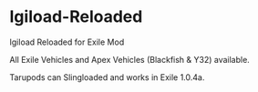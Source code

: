 # Igiload-Reloaded
Igiload Reloaded for Exile Mod

All Exile Vehicles and Apex Vehicles (Blackfish & Y32) available.

Tarupods can Slingloaded and works in Exile 1.0.4a.
